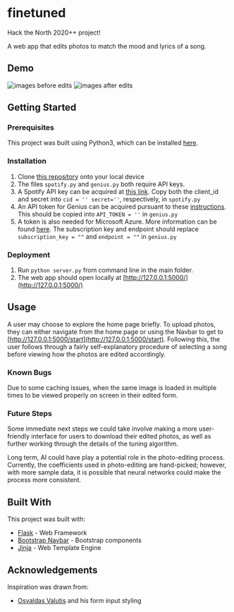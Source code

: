 # finetuned
Hack the North 2020++ project!

A web app that edits photos to match the mood and lyrics of a song.

## Demo
![images before edits](https://github.com/ryli123/finetuned/blob/master/static/ss3.PNG)
![images after edits](https://github.com/ryli123/finetuned/blob/master/static/ss4.PNG)

## Getting Started
### Prerequisites
This project was built using Python3, which can be installed [here](https://www.python.org/downloads/). 

### Installation
1. Clone [this repository](https://github.com/ryli123/finetuned) onto your local device
2. The files `spotify.py` and `genius.py` both require API keys. 
3. A Spotify API key can be acquired at [this link](https://developer.spotify.com/documentation/web-api/quick-start/). Copy both the client_id and secret into `cid = ''
secret=''`, respectively, in `spotify.py`
4. An API token for Genius can be acquired pursuant to these [instructions](https://docs.genius.com/#/getting-started-h1). This should be copied into `API_TOKEN = ''` in `genius.py`
5. A token is also needed for Microsoft Azure. More information can be found [here](https://azure.microsoft.com/en-us/services/cognitive-services/text-analytics/). The subscription key and endpoint should replace `subscription_key = ""` and `endpoint = ""` in `genius.py`

### Deployment 
1. Run `python server.py` from command line in the main folder.
2. The web app should open locally at [http://127.0.0.1:5000/](http://127.0.0.1:5000/)

## Usage
A user may choose to explore the home page briefly. To upload photos, they can either navigate from the home page or using the Navbar to get to [http://127.0.0.1:5000/start](http://127.0.0.1:5000/start). Following this, the user follows through a fairly self-explanatory procedure of selecting a song before viewing how the photos are edited accordingly.

### Known Bugs
Due to some caching issues, when the same image is loaded in multiple times to be viewed properly on screen in their edited form.

### Future Steps
Some immediate next steps we could take involve making a more user-friendly interface for users to download their edited photos, as well as further working through the details of the tuning algorithm.

Long term, AI could have play a potential role in the photo-editing process. Currently, the coefficients used in photo-editing are hand-picked; however, with more sample data, it is possible that neural networks could make the process more consistent.


## Built With
This project was built with:
-  [Flask](https://flask.palletsprojects.com/en/1.1.x/) - Web Framework
-  [Bootstrap Navbar](https://getbootstrap.com/docs/4.0/components/navbar/) - Bootstrap components
-  [Jinja](https://jinja.palletsprojects.com/en/2.11.x/) - Web Template Engine

## Acknowledgements
Inspiration was drawn from:
-  [Osvaldas Valutis](https://tympanus.net/codrops/2015/09/15/styling-customizing-file-inputs-smart-way/) and his form input styling
